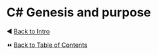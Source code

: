 # C# Genesis and purpose

:arrow_backward: [Back to Intro](./Intro.md) <!-- BackOne -->

:rewind: [Back to Table of Contents](../README.md) <!-- BackToC -->
